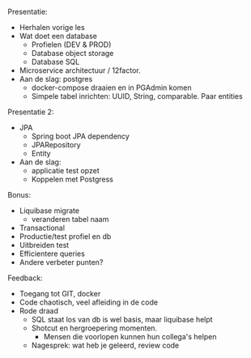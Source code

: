 Presentatie:
- Herhalen vorige les 
- Wat doet een database
  - Profielen (DEV & PROD) 
  - Database object storage
  - Database SQL
- Microservice architectuur / 12factor. 
- Aan de slag: postgres
  - docker-compose draaien en in PGAdmin komen
  - Simpele tabel inrichten: UUID, String, comparable. Paar entities

Presentatie 2:
- JPA 
  - Spring boot JPA dependency
  - JPARepository
  - Entity 
- Aan de slag:
  - applicatie test opzet
  - Koppelen met Postgress

Bonus:
- Liquibase migrate
  - veranderen tabel naam
- Transactional
- Productie/test profiel en db
- Uitbreiden test
- Efficientere queries
- Andere verbeter punten?

Feedback:

- Toegang tot GIT, docker
- Code chaotisch, veel afleiding in de code
- Rode draad
  - SQL staat los van db is wel basis, maar liquibase helpt
  - Shotcut en hergroepering momenten.
    - Mensen die voorlopen kunnen hun collega's helpen
  - Nagesprek: wat heb je geleerd, review code
